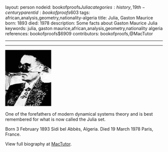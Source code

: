 layout: person
nodeid: bookofproofs$Julia
categories: history,19th-century
parentid: bookofproofs$603
tags: african,analysis,geometry,nationality-algeria
title: Julia, Gaston Maurice
born: 1893
died: 1978
description: Some facts about Gaston Maurice Julia
keywords: julia, gaston maurice,african,analysis,geometry,nationality algeria
references: bookofproofs$6909
contributors: bookofproofs,@MacTutor

---


---

![Julia.jpg](https://github.com/bookofproofs/bookofproofs.github.io/blob/main/_sources/_assets/images/portraits/Julia.jpg?raw=true)

One of the forefathers of modern dynamical systems theory and is best remembered for what is now called the Julia set.

Born 3 February 1893 Sidi bel Abbès, Algeria. Died 19 March 1978 Paris, France.


View full biography at [MacTutor](https://mathshistory.st-andrews.ac.uk/Biographies/Julia/).
